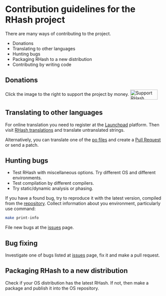 # Contribution guidelines for the RHash project

There are many ways of contributing to the project.
* Donations
* Translating to other languages
* Hunting bugs
* Packaging RHash to a new distribution
* Contributing by writing code

## Donations
Click the image to the right to support the project by money.
<a href="http://sourceforge.net/donate/index.php?group_id=205103"><img src="http://images.sourceforge.net/images/project-support.jpg" width="88" height="32" border="0" valign="middle" alt="Support RHash" title="Please donate to support RHash development!"/></a>

## Translating to other languages
For online translation you need to register at the [Launchpad] platform.
Then visit [RHash translations] and translate untranslated strings.

Alternatively, you can translate one of the [po files](../po/) and create a [Pull Request] or send a patch.

## Hunting bugs
* Test RHash with miscellaneous options. Try different OS and different environments.
* Test compilation by different compilers.
* Try static/dynamic analysis or phasing.

If you have a found bug, try to reproduce it with the latest version, compiled from
the [repository]. Collect information about you environment, particularly use command:
```sh
make print-info
```
File new bugs at the [issues] page.

## Bug fixing
Investigate one of bugs listed at [issues] page, fix it and make a pull request.

## Packaging RHash to a new distribution
Check if your OS distribution has the latest RHash. If not, then make a package and publish it into the OS repository.

[donating]: http://sourceforge.net/donate/index.php?group_id=205103
[Launchpad]: https://launchpad.net/
[RHash translations]: https://translations.launchpad.net/rhash/
[Pull Request]: https://github.com/rhash/RHash/pulls
[repository]: https://github.com/rhash/RHash/
[issues]: https://github.com/rhash/RHash/issues
